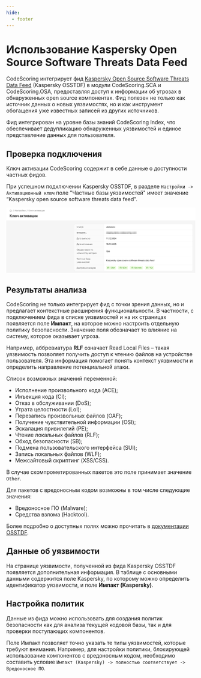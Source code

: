 ```yaml
---
hide:
  - footer
---
```


# Использование Kaspersky Open Source Software Threats Data Feed

CodeScoring интегрирует фид [Kaspersky Open Source Software Threats Data Feed](https://www.kaspersky.ru/open-source-feed) (Kaspersky OSSTDF) в модули CodeScoring.SCA и CodeScoring.OSA, предоставляя доступ к информации об угрозах в обнаруженных open source компонентах. Фид полезен не только как источник данных о новых уязвимостях, но и как инструмент обогащения уже известных записей из других источников.

Фид интегрирован на уровне базы знаний CodeScoring Index, что обеспечивает дедупликацию обнаруженных уязвимостей и единое представление данных для пользователя.

## Проверка подключения

Ключ активации CodeScoring содержит в себе данные о доступности частных фидов.

При успешном подключении Kaspersky OSSTDF, в разделе `Настройки -> Активационный ключ` поле "Частные базы уязвимостей" имеет значение “Kaspersky open source software threats data feed”.

![Kaspersky activation](/assets/img/kaspersky-activation.png)

## Результаты анализа

CodeScoring не только интегрирует фид с точки зрения данных, но и предлагает контекстные расширения функциональности. В частности, с подключением фида в списке уязвимостей и на их страницах появляется поле **Импакт**, на которое можно настроить отдельную политику безопасности. Значение поля обозначает то влияние на систему, которое оказывает угроза.

Например, аббревиатура **RLF** означает Read Local Files – такая уязвимость позволяет получить доступ к чтению файлов на устройстве пользователя. Эта информация помогает понять контекст уязвимости и определить направление потенциальной атаки.

Список возможных значений переменной:

- Исполнение произвольного кода (ACE);
- Инъекция кода (CI);
- Отказ в обслуживании (DoS);
- Утрата целостности (LoI);
- Перезапись произвольных файлов (OAF);
- Получение чувствительной информации (OSI);
- Эскалация привилегий (PE);
- Чтение локальных файлов (RLF);
- Обход безопасности (SB);
- Подмена пользовательского интерфейса (SUI);
- Запись локальных файлов (WLF);
- Межсайтовый скриптинг (XSS/CSS).

В случае скомпрометированных пакетов это поле принимает значение `Other`.

Для пакетов с вредоносным кодом возможны в том числе следующие значения:

- Вредоносное ПО (Malware);
- Cредства взлома (Hacktool).

Более подробно о доступных полях можно прочитать в [документации OSSTDF](https://tip.kaspersky.com/Help/TIDF/ru-RU/FieldStructure.htm).

## Данные об уязвимости

На странице уязвимости, полученной из фида Kaspersky OSSTDF появляется дополнительная информация. В таблице с основными данными содержится поле Kaspersky, по которому можно определить идентификатор уязвимости, и поле **Импакт (Kaspersky)**.

## Настройка политик

Данные из фида можно использовать для создания политик безопасности как для анализа текущей кодовой базы, так и для проверки поступающих компонентов.

Поле Импакт позволяет точно указать те типы уязвимостей, которые требуют внимания. Например, для настройки политики, блокирующей использование компонентов с вредоносным кодом, необходимо составить условие `Импакт (Kaspersky) -> полностью соответствует -> Вредоносное ПО`.
